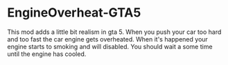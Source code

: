 # EngineOverheat-GTA5
This mod adds a little bit realism in gta 5. When you push your car too hard and too fast the car engine gets overheated. When it's happened your engine starts to smoking and will disabled. You should wait a some time until the engine has cooled.

